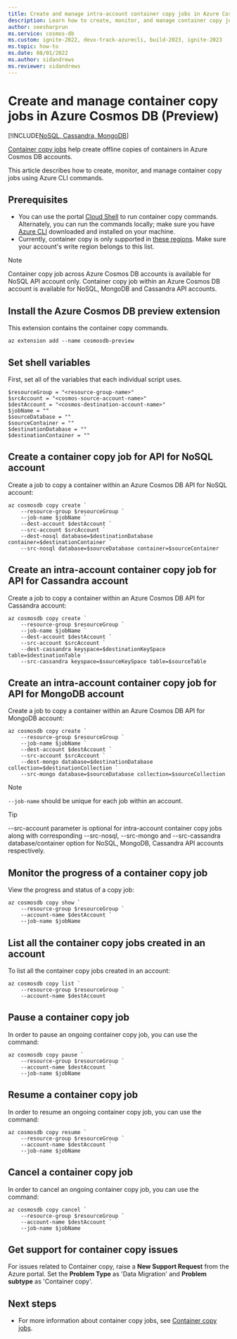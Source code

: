 ```yaml
---
title: Create and manage intra-account container copy jobs in Azure Cosmos DB
description: Learn how to create, monitor, and manage container copy jobs within an Azure Cosmos DB account using CLI commands.
author: seesharprun
ms.service: cosmos-db
ms.custom: ignite-2022, devx-track-azurecli, build-2023, ignite-2023
ms.topic: how-to
ms.date: 08/01/2022
ms.author: sidandrews
ms.reviewer: sidandrews
---
```


# Create and manage container copy jobs in Azure Cosmos DB (Preview)
[!INCLUDE[NoSQL, Cassandra, MongoDB](includes/appliesto-nosql-mongodb-cassandra.md)]

[Container copy jobs](container-copy.md) help create offline copies of containers in Azure Cosmos DB accounts.

This article describes how to create, monitor, and manage container copy jobs using Azure CLI commands.

## Prerequisites

* You can use the portal [Cloud Shell](/azure/cloud-shell/quickstart?tabs=powershell) to run container copy commands. Alternately, you can run the commands locally; make sure you have [Azure CLI](/cli/azure/install-azure-cli) downloaded and installed on your machine.
* Currently, container copy is only supported in [these regions](container-copy.md#supported-regions). Make sure your account's write region belongs to this list.


> [!NOTE]
> Container copy job across Azure Cosmos DB accounts is available for NoSQL API account only. 
> Container copy job within an Azure Cosmos DB account is available for NoSQL, MongoDB and Cassandra API accounts.

## Install the Azure Cosmos DB preview extension

This extension contains the container copy commands.

```azurecli-interactive
az extension add --name cosmosdb-preview
```

## Set shell variables

First, set all of the variables that each individual script uses.

```azurecli-interactive
$resourceGroup = "<resource-group-name>"
$srcAccount = "<cosmos-source-account-name>"
$destAccount = "<cosmos-destination-account-name>"
$jobName = ""
$sourceDatabase = ""
$sourceContainer = ""
$destinationDatabase = ""
$destinationContainer = ""
```

## Create a container copy job for API for NoSQL account

Create a job to copy a container within an Azure Cosmos DB API for NoSQL account:

```azurecli-interactive
az cosmosdb copy create `
    --resource-group $resourceGroup `
    --job-name $jobName `
    --dest-account $destAccount `
    --src-account $srcAccount `
    --dest-nosql database=$destinationDatabase container=$destinationContainer `
    --src-nosql database=$sourceDatabase container=$sourceContainer
```

## Create an intra-account container copy job for API for Cassandra account

Create a job to copy a container within an Azure Cosmos DB API for Cassandra account:

```azurecli-interactive
az cosmosdb copy create `
    --resource-group $resourceGroup `
    --job-name $jobName `
    --dest-account $destAccount `
    --src-account $srcAccount `
    --dest-cassandra keyspace=$destinationKeySpace table=$destinationTable `
    --src-cassandra keyspace=$sourceKeySpace table=$sourceTable 
```

## Create an intra-account container copy job for API for MongoDB account

Create a job to copy a container within an Azure Cosmos DB API for MongoDB account:

```azurecli-interactive
az cosmosdb copy create `
    --resource-group $resourceGroup `
    --job-name $jobName `
    --dest-account $destAccount `
    --src-account $srcAccount `
    --dest-mongo database=$destinationDatabase collection=$destinationCollection `
    --src-mongo database=$sourceDatabase collection=$sourceCollection 
```

> [!NOTE]
> `--job-name` should be unique for each job within an account.

> [!TIP]
> --src-account parameter is optional for intra-account container copy jobs along with corresponding --src-nosql, --src-mongo and --src-cassandra database/container option for NoSQL, MongoDB, Cassandra API accounts respectively.

## Monitor the progress of a container copy job

View the progress and status of a copy job:

```azurecli-interactive
az cosmosdb copy show `
    --resource-group $resourceGroup `
    --account-name $destAccount `
    --job-name $jobName
```

## List all the container copy jobs created in an account

To list all the container copy jobs created in an account:

```azurecli-interactive
az cosmosdb copy list `
    --resource-group $resourceGroup `
    --account-name $destAccount
```

## Pause a container copy job

In order to pause an ongoing container copy job, you can use the command:

```azurecli-interactive
az cosmosdb copy pause `
    --resource-group $resourceGroup `
    --account-name $destAccount `
    --job-name $jobName
```

## Resume a container copy job

In order to resume an ongoing container copy job, you can use the command:

```azurecli-interactive
az cosmosdb copy resume `
    --resource-group $resourceGroup `
    --account-name $destAccount `
    --job-name $jobName
```

## Cancel a container copy job

In order to cancel an ongoing container copy job, you can use the command:

```azurecli-interactive
az cosmosdb copy cancel `
    --resource-group $resourceGroup `
    --account-name $destAccount `
    --job-name $jobName
```

## Get support for container copy issues
For issues related to Container copy, raise a **New Support Request** from the Azure portal. Set the **Problem Type** as 'Data Migration' and **Problem subtype** as 'Container copy'.


## Next steps

- For more information about container copy jobs, see [Container copy jobs](container-copy.md).
